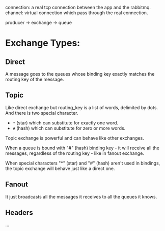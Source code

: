 connection: a real tcp connection between the app and the rabbitmq.
channel: virtual connection which pass through the real connection.

producer -> exchange -> queue

# Exchange Types:
## Direct
A message goes to the queues whose binding key exactly matches the routing key of the message.

## Topic
Like direct exchange but routing_key is a list of words, delimited by dots. And there is two special character.
- `*` (star)  which can substitute for exactly one word.
- `#` (hash) which can substitute for zero or more words.

Topic exchange is powerful and can behave like other exchanges.

When a queue is bound with "#" (hash) binding key - it will receive all the messages, regardless of the routing key - like in fanout exchange.

When special characters "*" (star) and "#" (hash) aren't used in bindings, the topic exchange will behave just like a direct one.

## Fanout
  It just broadcasts all the messages it receives to all the queues it knows.

## Headers
  ...